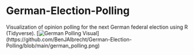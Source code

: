 # German-Election-Polling
Visualization of opinion polling for the next German federal election using R (Tidyverse).
[![German Polling Visual]([https://github.com/BenJAlbrecht/German-Election-Polling/assets/39441121/c128e45c-8fea-42b5-bfb4-7ea2c5c296ae](https://github.com/BenJAlbrecht/German-Election-Polling/blob/main/german_polling.png))](https://github.com/BenJAlbrecht/German-Election-Polling/blob/main/german_polling.png)
